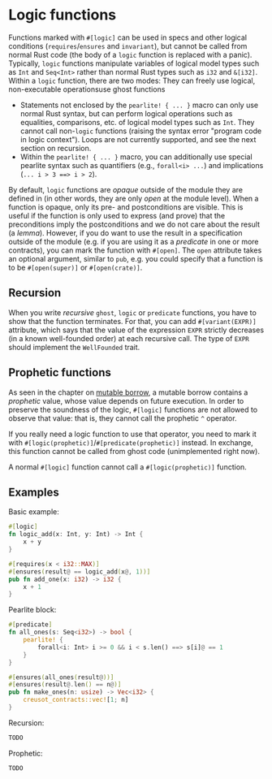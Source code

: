 # Logic functions

Functions marked with `#[logic]` can be used in specs and other logical conditions (`requires`/`ensures` and `invariant`), but cannot be called from normal Rust code (the body of a `logic` function is replaced with a panic). Typically, `logic` functions manipulate variables of logical model types such as `Int` and `Seq<Int>` rather than normal Rust types such as `i32` and `&[i32]`. Within a `logic` function, there are two modes: They can freely use logical, non-executable operationsuse ghost functions

- Statements not enclosed by the `pearlite! { ... }` macro can only use normal Rust syntax, but can perform logical operations such as equalities, comparisons, etc. of logical model types such as `Int`. They cannot call non-`logic` functions (raising the syntax error "program code in logic context"). Loops are not currently supported, and see the next section on recursion.
- Within the `pearlite! { ... }` macro, you can additionally use special pearlite syntax such as quantifiers (e.g., `forall<i> ...`) and implications (`... i > 3 ==> i > 2`).

By default, `logic` functions are *opaque* outside of the module they are defined in (in other words, they are only *open* at the module level). When a function is opaque, only its pre- and postconditions are visible. This is useful if the function is only used to express (and prove) that the preconditions imply the postconditions and we do not care about the result (a *lemma*). However, if you do want to use the result in a specification outside of the module (e.g. if you are using it as a *predicate* in one or more contracts), you can mark the function with `#[open]`. The `open` attribute takes an optional argument, similar to `pub`, e.g. you could specify that a function is to be `#[open(super)]` or `#[open(crate)]`.

## Recursion

When you write *recursive* `ghost`, `logic` or `predicate` functions, you have to show that the function terminates.
For that, you can add `#[variant(EXPR)]` attribute, which says that the value of the expression `EXPR` strictly decreases (in a known well-founded order) at each recursive call.
The type of `EXPR` should implement the `WellFounded` trait.

## Prophetic functions

As seen in the chapter on [mutable borrow](./representation_of_types/mutable_borrows.md), a mutable borrow contains a _prophetic_ value, whose value depends on future execution. In order to preserve the soundness of the logic, `#[logic]` functions are not allowed to observe that value: that is, they cannot call the prophetic `^` operator.

If you really need a logic function to use that operator, you need to mark it with `#[logic(prophetic)]`/`#[predicate(prophetic)]` instead. In exchange, this function cannot be called from ghost code (unimplemented right now).

A normal `#[logic]` function cannot call a `#[logic(prophetic)]` function.

## Examples

Basic example:

```rust
#[logic]
fn logic_add(x: Int, y: Int) -> Int {
    x + y
}

#[requires(x < i32::MAX)]
#[ensures(result@ == logic_add(x@, 1))]
pub fn add_one(x: i32) -> i32 {
    x + 1
}
```

Pearlite block:

```rust
#[predicate]
fn all_ones(s: Seq<i32>) -> bool {
    pearlite! {
        forall<i: Int> i >= 0 && i < s.len() ==> s[i]@ == 1
    }
}

#[ensures(all_ones(result@))]
#[ensures(result@.len() == n@)]
pub fn make_ones(n: usize) -> Vec<i32> {
    creusot_contracts::vec![1; n]
}
```

Recursion:

```rust
TODO
```

Prophetic:

```rust
TODO
```

